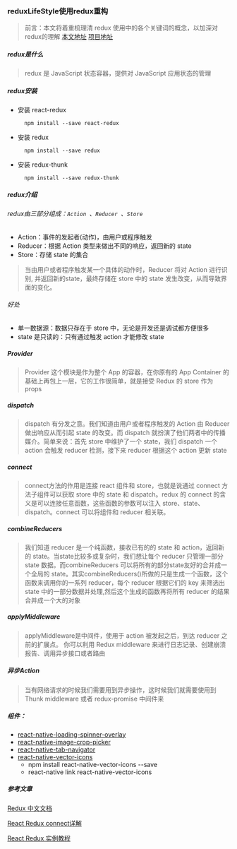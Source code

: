 ### reduxLifeStyle使用redux重构

> 前言：本文将着重梳理清 redux 使用中的各个关键词的概念，以加深对redux的理解
> [本文地址]()
> [项目地址](https://github.com/5ibinbin/reduxLifeStyle)

##### redux是什么
> redux 是 JavaScript 状态容器，提供对 JavaScript 应用状态的管理

##### redux安装
- 安装 react-redux
		
		npm install --save react-redux
- 安装 redux

		npm install --save redux
- 安装 redux-thunk

		npm install --save redux-thunk
		
##### redux介绍
###### redux由三部分组成：`Action `、`Reducer `、`Store `
- Action：事件的发起者(动作)，由用户或程序触发
- Reducer：根据 Action 类型来做出不同的响应，返回新的 state
- Store：存储 state 的集合

> 当由用户或者程序触发某一个具体的动作时，Reducer 将对 Action 进行识别, 并返回新的state，最终存储在 store 中的 state 发生改变，从而导致界面的变化。

###### 好处
- 单一数据源：数据只存在于 store 中，无论是开发还是调试都方便很多
- state 是只读的：只有通过触发 action 才能修改 state

##### Provider

> Provider 这个模块是作为整个 App 的容器，在你原有的 App Container 的基础上再包上一层，它的工作很简单，就是接受 Redux 的 store 作为 props

##### dispatch

> dispatch 有分发之意。我们知道由用户或者程序触发的 Action 由 Reducer 做出响应从而引起 state 的改变。而 dispatch 就扮演了他们两者中的传播媒介。简单来说：首先 store 中维护了一个 state，我们 dispatch 一个 action 会触发 reducer 检测，接下来 reducer 根据这个 action 更新 state

##### connect 

> connect方法的作用是连接 react 组件和 store，也就是说通过 connect 方法子组件可以获取 store 中的 state 和 dispatch。redux 的 connect 的含义是可以连接任意函数，这些函数的参数可以注入 store、state、dispatch。connect 可以将组件和 reducer 相关联。

##### combineReducers

> 我们知道 reducer 是一个纯函数，接收已有的的 state 和 action，返回新的 state。当state比较多或复杂时，我们想让每个 reducer 只管理一部分 state 数据。而combineReducers 可以将所有的部分state友好的合并成一个全局的 state。其实combineReducers()所做的只是生成一个函数，这个函数来调用你的一系列 reducer，每个 reducer 根据它们的 key 来筛选出 state 中的一部分数据并处理,然后这个生成的函数再将所有 reducer 的结果合并成一个大的对象

##### applyMiddleware
> applyMiddleware是中间件，使用于 action 被发起之后，到达 reducer 之前的扩展点。 你可以利用 Redux middleware 来进行日志记录、创建崩溃报告、调用异步接口或者路由

##### 异步Action
> 当有网络请求的时候我们需要用到异步操作，这时候我们就需要使用到Thunk middleware 或者 redux-promise 中间件来

##### 组件：
- [react-native-loading-spinner-overlay](https://github.com/joinspontaneous/react-native-loading-spinner-overlay)
- [react-native-image-crop-picker](https://github.com/ivpusic/react-native-image-crop-picker)
- [react-native-tab-navigator](https://github.com/happypancake/react-native-tab-navigator)
- [react-native-vector-icons](https://github.com/oblador/react-native-vector-icons)
	- npm install react-native-vector-icons --save
	- react-native link react-native-vector-icons 

##### 参考文章
[Redux 中文文档](http://cn.redux.js.org/index.html)

[React Redux connect详解](http://cn.redux.js.org/docs/react-redux/api.html)

[React Redux 实例教程](http://www.jianshu.com/p/2c43860b0532)